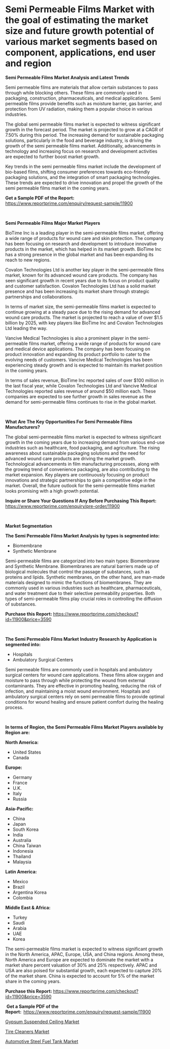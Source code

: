 <p><h1>Semi Permeable Films Market with the goal of estimating the market size and future growth potential of various market segments based on component, applications, end user and region</h1></p><p><strong>Semi Permeable Films Market Analysis and Latest Trends</strong></p>
<p><p>Semi permeable films are materials that allow certain substances to pass through while blocking others. These films are commonly used in packaging, construction, pharmaceuticals, and medical applications. Semi permeable films provide benefits such as moisture barrier, gas barrier, and protection from UV radiation, making them a popular choice in various industries.</p><p>The global semi permeable films market is expected to witness significant growth in the forecast period. The market is projected to grow at a CAGR of 7.50% during this period. The increasing demand for sustainable packaging solutions, particularly in the food and beverage industry, is driving the growth of the semi permeable films market. Additionally, advancements in technology and increasing focus on research and development activities are expected to further boost market growth.</p><p>Key trends in the semi permeable films market include the development of bio-based films, shifting consumer preferences towards eco-friendly packaging solutions, and the integration of smart packaging technologies. These trends are expected to drive innovation and propel the growth of the semi permeable films market in the coming years.</p></p>
<p><strong>Get a Sample PDF of the Report:&nbsp;</strong> <a href="https://www.reportprime.com/enquiry/request-sample/11900">https://www.reportprime.com/enquiry/request-sample/11900</a></p>
<p>&nbsp;</p>
<p><strong>Semi Permeable Films Major Market Players</strong></p>
<p><p>BioTime Inc is a leading player in the semi-permeable films market, offering a wide range of products for wound care and skin protection. The company has been focusing on research and development to introduce innovative products in the market, which has helped in its market growth. BioTime Inc has a strong presence in the global market and has been expanding its reach to new regions.</p><p>Covalon Technologies Ltd is another key player in the semi-permeable films market, known for its advanced wound care products. The company has seen significant growth in recent years due to its focus on product quality and customer satisfaction. Covalon Technologies Ltd has a solid market presence and has been increasing its market share through strategic partnerships and collaborations.</p><p>In terms of market size, the semi-permeable films market is expected to continue growing at a steady pace due to the rising demand for advanced wound care products. The market is projected to reach a value of over $1.5 billion by 2025, with key players like BioTime Inc and Covalon Technologies Ltd leading the way.</p><p>Vancive Medical Technologies is also a prominent player in the semi-permeable films market, offering a wide range of products for wound care and medical device applications. The company has been focusing on product innovation and expanding its product portfolio to cater to the evolving needs of customers. Vancive Medical Technologies has been experiencing steady growth and is expected to maintain its market position in the coming years.</p><p>In terms of sales revenue, BioTime Inc reported sales of over $100 million in the last fiscal year, while Covalon Technologies Ltd and Vancive Medical Technologies reported sales revenue of around $50 million each. These companies are expected to see further growth in sales revenue as the demand for semi-permeable films continues to rise in the global market.</p></p>
<p>&nbsp;</p>
<p><strong>What Are The Key Opportunities For Semi Permeable Films Manufacturers?</strong></p>
<p><p>The global semi-permeable films market is expected to witness significant growth in the coming years due to increasing demand from various end-use industries such as healthcare, food packaging, and agriculture. The rising awareness about sustainable packaging solutions and the need for advanced wound care products are driving the market growth. Technological advancements in film manufacturing processes, along with the growing trend of convenience packaging, are also contributing to the market expansion. Key players are continuously focusing on product innovations and strategic partnerships to gain a competitive edge in the market. Overall, the future outlook for the semi-permeable films market looks promising with a high growth potential.</p></p>
<p><strong>Inquire or Share Your Questions If Any Before Purchasing This Report:</strong> <a href="https://www.reportprime.com/enquiry/pre-order/11900">https://www.reportprime.com/enquiry/pre-order/11900</a></p>
<p>&nbsp;</p>
<p><strong>Market Segmentation</strong></p>
<p><strong>The Semi Permeable Films Market Analysis by types is segmented into:</strong></p>
<p><ul><li>Biomembrane</li><li>Synthetic Membrane</li></ul></p>
<p><p>Semi-permeable films are categorized into two main types: Biomembrane and Synthetic Membrane. Biomembranes are natural barriers made up of biological molecules that control the passage of substances, such as proteins and lipids. Synthetic membranes, on the other hand, are man-made materials designed to mimic the functions of biomembranes. They are commonly used in various industries such as healthcare, pharmaceuticals, and water treatment due to their selective permeability properties. Both types of semi-permeable films play crucial roles in controlling the diffusion of substances.</p></p>
<p><strong>Purchase this Report:&nbsp;</strong><a href="https://www.reportprime.com/checkout?id=11900&price=3590">https://www.reportprime.com/checkout?id=11900&price=3590</a></p>
<p>&nbsp;</p>
<p><strong>The Semi Permeable Films Market Industry Research by Application is segmented into:</strong></p>
<p><ul><li>Hospitals</li><li>Ambulatory Surgical Centers</li></ul></p>
<p><p>Semi permeable films are commonly used in hospitals and ambulatory surgical centers for wound care applications. These films allow oxygen and moisture to pass through while protecting the wound from external contaminants. They are effective in promoting healing, reducing the risk of infection, and maintaining a moist wound environment. Hospitals and ambulatory surgical centers rely on semi permeable films to provide optimal conditions for wound healing and ensure patient comfort during the healing process.</p></p>
<p>&nbsp;</p>
<p><strong>In terms of Region, the Semi Permeable Films Market Players available by Region are:</strong></p>
<p>
    <p> <strong> North America: </strong>
        <ul>
            <li>United States</li>
            <li>Canada</li>
        </ul>
        </p> 
    <p> <strong> Europe: </strong>
        <ul>
            <li>Germany</li>
            <li>France</li>
            <li>U.K.</li>
            <li>Italy</li>
            <li>Russia</li>
        </ul>
        </p> 
    <p> <strong> Asia-Pacific: </strong>
        <ul>
            <li>China</li>
            <li>Japan</li>
            <li>South Korea</li>
            <li>India</li>
            <li>Australia</li>
            <li>China Taiwan</li>
            <li>Indonesia</li>
            <li>Thailand</li>
            <li>Malaysia</li>
        </ul>
        </p> 
    <p> <strong> Latin America: </strong>
        <ul>
            <li>Mexico</li>
            <li>Brazil</li>
            <li>Argentina Korea</li>
            <li>Colombia</li>
        </ul>
        </p> 
    <p> <strong> Middle East & Africa: </strong>
        <ul>
            <li>Turkey</li>
            <li>Saudi</li>
            <li>Arabia</li>
            <li>UAE</li>
            <li>Korea</li>
        </ul>
    </p>
    </p>
<p><p>The semi-permeable films market is expected to witness significant growth in the North America, APAC, Europe, USA, and China regions. Among these, North America and Europe are expected to dominate the market with a market share percent valuation of 30% and 25% respectively. APAC and USA are also poised for substantial growth, each expected to capture 20% of the market share. China is expected to account for 5% of the market share in the coming years.</p></p>
<p><strong>Purchase this Report: </strong><a href="https://www.reportprime.com/checkout?id=11900&price=3590">https://www.reportprime.com/checkout?id=11900&price=3590</a></p>
<p>&nbsp;<strong>Get a Sample PDF of the Report:&nbsp;&nbsp;</strong><a href="https://www.reportprime.com/enquiry/request-sample/11900">https://www.reportprime.com/enquiry/request-sample/11900</a></p>
<p><strong></strong></p>
<p><p><a href="https://github.com/zjyglelu/Market-Research-Report-List-1/blob/main/gypsum-suspended-ceiling-market.md">Gypsum Suspended Ceiling Market</a></p><p><a href="https://github.com/mbisetmhermsr/Market-Research-Report-List-1/blob/main/tire-cleaners-market.md">Tire Cleaners Market</a></p><p><a href="https://view.publitas.com/reportprime-1/automotive-steel-fuel-tank-market-growth-market-trends-covid-19-impact-and-forecasts-for-period-from-2023-2030/">Automotive Steel Fuel Tank Market</a></p></p>
